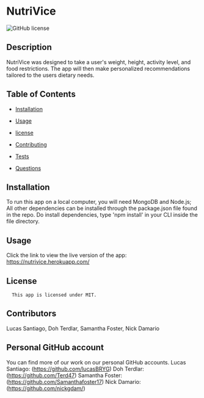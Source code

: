 # NutriVice
![GitHub license](https://img.shields.io/badge/license-MIT-blue.svg)

## Description

NutriVice was designed to take a user's weight, height, activity level, and food restrictions.  The app will then make personalized recommendations tailored to the users dietary needs.  


## Table of Contents

* [Installation](#installation)

* [Usage](#usage)

* [license](#license)


* [Contributing](#contributing)

* [Tests](#tests)

* [Questions](#questions)




## Installation

To run this app on a local computer, you will need MongoDB and Node.js;  All other dependencies can be installed through the package.json file found in the repo.  Do install dependencies, type 'npm install' in your CLI inside the file directory.  
## Usage

Click the link to view the live version of the app:  https://nutrivice.herokuapp.com/

## License 
      This app is licensed under MIT.


## Contributors

 Lucas Santiago, Doh Terdlar, Samantha Foster, Nick Damario


 ## Personal GitHub account 

 You can find more of our work on our personal GitHub accounts.  Lucas Santiago: (https://github.com/lucasBRYG) Doh Terdlar: (https://github.com/Terd47) Samantha Foster: (https://github.com/Samanthafoster17) Nick Damario:  (https://github.com/nickgdam/)
